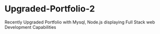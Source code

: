 # Upgraded-Portfolio-2
Recently Upgraded Portfolio with Mysql, Node.js displaying Full Stack web Development Capabilities
